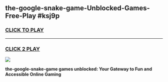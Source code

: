 
## the-google-snake-game-Unblocked-Games-Free-Play #ksj9p
<h3>
<a href="https://us.freeplayer.one?title=the-google-snake-game&ref=9M">CLICK TO PLAY</a></h3>
<hr>

<h3>
<a href="https://us.freeplayer.one?title=the-google-snake-game&ref=9M">CLICK 2 PLAY</a>
  
</h3>

<a href="https://us.freeplayer.one?title=the-google-snake-game&ref=9M"><img src="https://clearcache.store/games.png"></a>


**the-google-snake-game games unblocked: Your Gateway to Fun and Accessible Online Gaming**
